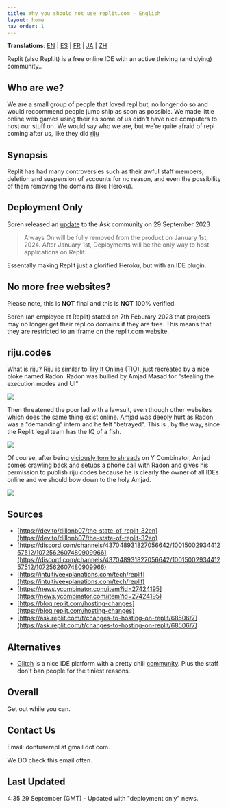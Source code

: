 ```yaml
---
title: Why you should not use replit.com - English
layout: home
nav_order: 1
---
```


**Translations**: [EN](/) \| [ES](/spanish.html) \| [FR](/french.html) \| [JA](/japanese.html) \| [ZH](/chinese.html)

Replit (also Repl.it) is a free online IDE with an active thriving (and dying) community..

## Who are we?
We are a small group of people that loved repl but, no longer do so and would reccommend people jump ship as soon as possible. We made little online web games using their as some of us didn't have nice computers to host our stuff on. We would say who we are, but we're quite afraid of repl coming after us, like they did [riju](https://intuitiveexplanations.com/tech/replit/)

## Synopsis
Replit has had many controversies such as their awful staff members, deletion and suspension of accounts for no reason, and even the possibility of them removing the domains (like Heroku).

## Deployment Only
Soren released an [update](https://blog.replit.com/hosting-changes) to the Ask community on 29 September 2023

> Always On will be fully removed from the product on January 1st, 2024. After January 1st, Deployments will be the only way to host applications on Replit.

Essentally making Replit just a glorified Heroku, but with an IDE plugin.

## No more free websites?
Please note, this is **NOT** final and this is **NOT** 100% verified.

Soren (an employee at Replit) stated on 7th Feburary 2023 that projects may no longer get their repl.co domains if they are free. This means that they are restricted to an iframe on the replit.com website.

## riju.codes
What is riju? Riju is similar to [Try It Online (TIO)](https://tio.run/), just recreated by a nice bloke named Radon. Radon was bullied by Amjad Masad for "stealing the execution modes and UI"

![](https://intuitiveexplanations.com/assets/replit-email-2.png)

Then threatened the poor lad with a lawsuit, even though other websites which does the same thing exist online. Amjad was deeply hurt as Radon was a "demanding" intern and he felt "betrayed". This is , by the way, since the Replit legal team has the IQ of a fish.

![](https://intuitiveexplanations.com/assets/replit-email-5.png)

Of course, after being [viciously torn to shreads](https://news.ycombinator.com/item?id=27424195) on Y Combinator, Amjad comes crawling back and setups a phone call with Radon and gives his permission to publish riju.codes because he is clearly the owner of all IDEs online and we should bow down to the holy Amjad.

![](https://intuitiveexplanations.com/assets/replit-email-9.png)

## Sources
- [https://dev.to/dillonb07/the-state-of-replit-32en](https://dev.to/dillonb07/the-state-of-replit-32en)
- [https://discord.com/channels/437048931827056642/1001500293441257512/1072562607480909966](https://discord.com/channels/437048931827056642/1001500293441257512/1072562607480909966)
- [https://intuitiveexplanations.com/tech/replit](https://intuitiveexplanations.com/tech/replit)
- [https://news.ycombinator.com/item?id=27424195](https://news.ycombinator.com/item?id=27424195)
- [https://blog.replit.com/hosting-changes](https://blog.replit.com/hosting-changes)
- [https://ask.replit.com/t/changes-to-hosting-on-replit/68506/7](https://ask.replit.com/t/changes-to-hosting-on-replit/68506/7)


## Alternatives
- [Glitch](https://glitch.com) is a nice IDE platform with a pretty chill [community](https://support.glitch.com). Plus the staff don't ban people for the tiniest reasons.

## Overall
Get out while you can. 

## Contact Us
Email: dontuserepl at gmail dot com.

We DO check this email often.

## Last Updated
4:35 29 September (GMT) - Updated with "deployment only" news.
